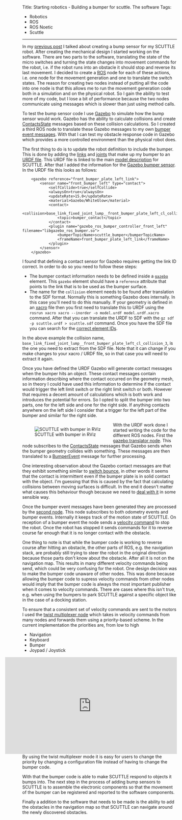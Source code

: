 Title: Starting robotics - Building a bumper for scuttle. The software
Tags:

- Robotics
- ROS
- ROS Noetic
- Scuttle

---

In my [previous post](/posts/Robotics-a-bumper-for-scuttle-overview) I talked about creating a bump
sensor for my SCUTTLE robot. After creating the mechanical design I started working on the software.
There are two parts to the software, translating the state of the micro switches and turning the state
changes into movement commands for the robot, i.e. if the robot runs into
an obstacle it should stop and reverse its last movement. I decided to create a
[ROS](https://www.ros.org/) node for each of these actions, i.e. one node
for the movement generation and one to translate the switch states. The reason for
creating two nodes instead of putting all the code into one node is that this allows me to run the
movement generation code both in a simulation and on the physical robot. So I gain the ability to
test more of my code, but I lose a bit of performance because the two nodes communicate using
messages which is slower than just using method calls.

To test the bump sensor code I use [Gazebo](https://gazebosim.org/home) to simulate how the bump
sensor would work. Gazebo has the ability to calculate collisions
and create [ContactsState](http://docs.ros.org/en/api/gazebo_msgs/html/msg/ContactsState.html)
messages based on these collision calculations. So I created a third ROS node to translate these
Gazebo messages to my own [bumper event messages](https://github.com/pvandervelde/scuttle_ros_msgs/blob/noetic/msg/BumperEvent.msg).
With that I can test my obstacle response code in Gazebo which provides a more controlled environment
than the physical robot does.

The first thing to do is to update the robot definition to include the bumper. This is done by adding
the [links](http://wiki.ros.org/urdf/XML/link) and [joints](http://wiki.ros.org/urdf/XML/joint) that
make up my bumper to an [URDF file](https://github.com/pvandervelde/scuttle_bumper/blob/master/urdf/bumper.xacro).
This URDF file is linked to the main [model description](https://github.com/scuttlerobot/scuttle_description)
for SCUTTLE. After that I added the information for the [Gazebo bumper sensor](https://classic.gazebosim.org/tutorials?tut=ros_gzplugins#Bumper).
In the URDF file this looks as follows:

```
    <gazebo reference="front_bumper_plate_left_link">
        <sensor name="front_bumper_left" type="contact">
            <selfCollide>true</selfCollide>
            <alwaysOn>true</alwaysOn>
            <updateRate>15.0</updateRate>
            <material>Gazebo/WhiteGlow</material>
            <contact>
                <collision>base_link_fixed_joint_lump__front_bumper_plate_left_cl_collision_3</collision>
                <topic>bumper_contact</topic>
            </contact>
            <plugin name="gazebo_ros_bumper_controller_front_left" filename="libgazebo_ros_bumper.so">
                <bumperTopicName>scuttle_bumper</bumperTopicName>
                <frameName>front_bumper_plate_left_link</frameName>
            </plugin>
        </sensor>
    </gazebo>
```

I found that defining a contact sensor for Gazebo requires getting the link ID correct. In order to
do so you need to follow these steps:

- The bumper contact information needs to be defined inside a [`gazebo`](https://classic.gazebosim.org/tutorials?tut=ros_urdf&cat=connect_ros)
  element. This `gazebo` element should have a `reference` attribute that points to the link that is
  to be used as the bumper surface.
- The name for the `collision` element needs to be found after translation to the SDF format. Normally
  this is something Gazebo does internally. In this case you'll need to do this manually. If your
  geometry is defined in an [xacro](http://wiki.ros.org/xacro) file then you first need to translate
  this to URDF using the `rosrun xacro xacro --inorder -o model.urdf model.urdf.xacro` command. After
  that you can translate the URDF to SDF with the `gz sdf -p scuttle.urdf > scuttle.sdf` command. Once
  you have the SDF file you can search for the
  [correct element IDs](https://answers.gazebosim.org/question/21992/what-collision-name-is-supposed-to-be-passed-to-contact-sensor/).

In the above example the collision name, `base_link_fixed_joint_lump__front_bumper_plate_left_cl_collision_3`,
is the one you need to extract from the SDF file. Note that it can change if you make changes to
your xacro / URDF file, so in that case you will need to extract it again.

Once you have defined the URDF Gazebo will generate contact messages when the bumper hits an object.
These contact messages contain information describing where the contact occurred on the geometry mesh,
so in theory I could have used this information to determine if the contact would trigger the left
limit switch or the right limit switch or both. However that requires a decent amount of calculations
which is both work and introduces the potential for errors. So I opted to split the bumper into
two parts, one for the left side and one for the right side. If anything contacts anywhere on the
left side I consider that a trigger for the left part of the bumper and similar for the right side.

<figure style="float:left">
<img alt="SCUTTLE with bumper in RViz" src="/assets/images/robotics/scuttle/scuttle-with-bumper-in-rviz.png" />
<figcaption>SCUTTLE with bumper in RViz</figcaption>
</figure>

With the URDF work done I started writing the code for the different ROS nodes. First
the [gazebo translator node](https://github.com/pvandervelde/scuttle_bumper/blob/master/src/gazebo_contact_sensor_translator.py).
This node subscribes to the [ContactsState](http://docs.ros.org/en/api/gazebo_msgs/html/msg/ContactsState.html)
messages that Gazebo sends when the bumper geometry collides with something. These messages are then
translated to a [BumperEvent](https://github.com/pvandervelde/scuttle_ros_msgs/blob/noetic/msg/BumperEvent.msg)
message for further processing.

One interesting observation about the Gazebo contact messages are that they exhibit something
similar to [switch bounce](https://www.pcmag.com/index.php/encyclopedia/term/switch-bounce), in other
words it seems that the contact is intermittent even if the bumper plate is in solid contact with
the object. I'm guessing that this is caused by the fact that calculating collisions between moving
surfaces is difficult. In the end it doesn't matter what causes this behaviour though because we
need to [deal with it](https://github.com/pvandervelde/scuttle_bumper/blob/master/src/debounce.py) in
some sensible way.

Once the bumper event messages have been generated they are processed by the
[second node](https://github.com/pvandervelde/scuttle_bumper/blob/master/src/bumper_navigator.py).
This node subscribes to both odometry events and bumper events. Internally it keeps track of the
motion state of SCUTTLE. On reception of a bumper event the node sends a
[velocity command](http://docs.ros.org/en/noetic/api/geometry_msgs/html/msg/Twist.html)
to stop the robot. Once the robot has stopped it sends commands for it to reverse course far enough
that it is no longer contact with the obstacle.

One thing to note is that while the bumper code is working to reverse course after hitting an obstacle,
the other parts of ROS, e.g. the navigation stack, are probably still trying to steer the robot in the
original direction because those parts don't know about the obstacle. After all it is not on the
navigation map. This results in many different velocity commands being send, which could be very
confusing for the robot. One design decision was to make the bumper code unaware of other nodes. This
was done because allowing the bumper code to supress velocity
commands from other nodes would imply that the bumper code is always the most important publisher
when it comes to velocity commands. There are cases where this isn't true, e.g. when using
the bumpers to park SCUTTLE against a specific object like in the case of a docking station.

To ensure that a consistent set of velocity commands are sent to the motors I used the
[twist multiplexer node](http://wiki.ros.org/twist_mux) which takes in velocity commands from
many nodes and forwards them using a priority-based scheme. In the current implementation the
priorities are, from low to high

- Navigation
- Keyboard
- Bumper
- Joypad / Joystick

<iframe
    style="float:right"
    width="560"
    height="315"
    src="https://www.youtube.com/embed/SddexyGTJ0M"
    title="YouTube video player"
    frameborder="0"
    allow="accelerometer; autoplay; clipboard-write; encrypted-media; gyroscope; picture-in-picture"
    allowfullscreen>
</iframe>

By using the twist multiplexer mode it is easy for users to change the priority by changing a configuration
file instead of having to change the bumper code.

With that the bumper code is able to make SCUTTLE respond to objects it bumps into. The next step in
the process of adding bump sensors to SCUTTLE is to assemble the electronic components so that the
movement of the bumper can be registered and reported to the software components.

Finally a addition to the software that needs to be made is the ability to add the obstacles in the
navigation map so that SCUTTLE can navigate around the newly discovered obstacles.
